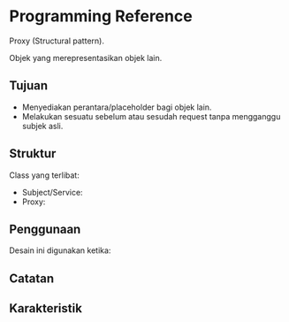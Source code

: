 # Programming Reference

Proxy (Structural pattern).

Objek yang merepresentasikan objek lain.

## Tujuan

* Menyediakan perantara/placeholder bagi objek lain.
* Melakukan sesuatu sebelum atau sesudah request tanpa mengganggu subjek asli.

## Struktur

Class yang terlibat:

* Subject/Service:
* Proxy:

## Penggunaan

Desain ini digunakan ketika:

## Catatan

## Karakteristik